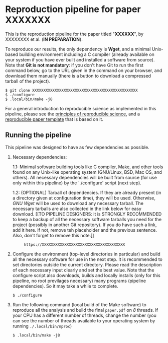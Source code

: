 Reproduction pipeline for paper XXXXXXX
=======================================

This is the reproduction pipeline for the paper titled "**XXXXXX**", by
XXXXXXXX et al. (**IN PREPARATION**).

To reproduce our results, the only dependency is **Wget**, and a minimal
Unix-based building environment including a C compiler (already available
on your system if you have ever built and installed a software from
source). Note that **Git is not mandatory**: if you don't have Git to run
the first command below, go to the URL given in the command on your
browser, and download them manually (there is a button to download a
compressed tarball of the project).

```shell
$ git clone XXXXXXXXXXXXXXXXXXXXXXXXXXXXXXXXXXXXXXXXXXXXXXX
$ ./configure
$ .local/bin/make -j8
```

For a general introduction to reproducible science as implemented in this
pipeline, please see the [principles of reproducible
science](http://akhlaghi.org/reproducible-science.html), and a
[reproducible paper
template](https://gitlab.com/makhlaghi/reproducible-paper) that is based on
it.





Running the pipeline
--------------------

This pipeline was designed to have as few dependencies as possible.

1. Necessary dependencies:

   1.1: Minimal software building tools like C compiler, Make, and other
        tools found on any Unix-like operating system (GNU/Linux, BSD, Mac
        OS, and others). All necessary dependencies will be built from
        source (for use only within this pipeline) by the `./configure'
        script (next step).

   1.2: (OPTIONAL) Tarball of dependencies. If they are already present (in
        a directory given at configuration time), they will be
        used. Otherwise, *GNU Wget* will be used to download any necessary
        tarball. The necessary tarballs are also collected in the link
        below for easy download. [[TO PIPELINE DESIGNERS: it is STRONGLY
        RECOMMENDED to keep a backup of all the necessary software tarballs
        you need for the project (possibly in another Git repository). If
        you do have such a link, add it here. If not, remove teh
        placeholder and the previous sentence. Also, don't forget to remove
        this note.]]

            https://XXXXXXXXXXXXXXXXXXXXXXXXXXXXXXXXXXXXX

2. Configure the environment (top-level directories in particular) and
   build all the necessary software for use in the next step. It is
   recommended to set directories outside the current directory. Please
   read the description of each necessary input clearly and set the best
   value. Note that the configure script also downloads, builds and locally
   installs (only for this pipeline, no root previlages necessary) many
   programs (pipeline dependencies). So it may take a while to complete.

     ```shell
     $ ./configure
     ```

3. Run the following command (local build of the Make software) to
   reproduce all the analysis and build the final `paper.pdf` on *8*
   threads. If your CPU has a different number of threads, change the
   number (you can see the number of threads available to your operating
   system by running `./.local/bin/nproc`)

     ```shell
     $ .local/bin/make -j8
     ```
